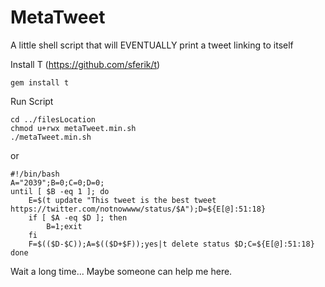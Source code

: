 # MetaTweet
A little shell script that will EVENTUALLY print a tweet linking to itself

Install T (https://github.com/sferik/t)
```
gem install t
```

Run Script
```
cd ../filesLocation
chmod u+rwx metaTweet.min.sh
./metaTweet.min.sh
```
or

```
#!/bin/bash
A="2039";B=0;C=0;D=0;
until [ $B -eq 1 ]; do
	E=$(t update "This tweet is the best tweet https://twitter.com/notnowwww/status/$A");D=${E[@]:51:18}
	if [ $A -eq $D ]; then
		B=1;exit
	fi
	F=$(($D-$C));A=$(($D+$F));yes|t delete status $D;C=${E[@]:51:18}
done
```

Wait a long time... Maybe someone can help me here.
